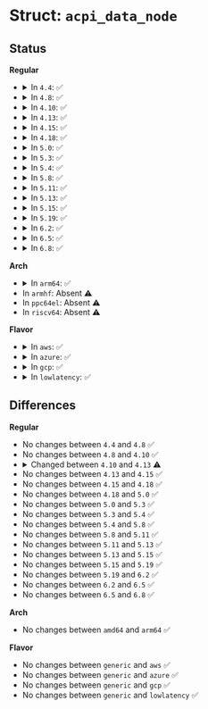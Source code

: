 # Struct: <code>acpi_data_node</code>

## Status
<b>Regular</b>
<ul>
<li>
<details>
<summary>In <code>4.4</code>: ✅</summary>

```c
struct acpi_data_node {
    const char *name;
    acpi_handle handle;
    struct fwnode_handle fwnode;
    struct acpi_device_data data;
    struct list_head sibling;
    struct kobject kobj;
    struct completion kobj_done;
};
```
</details>
</li>
<li>
<details>
<summary>In <code>4.8</code>: ✅</summary>

```c
struct acpi_data_node {
    const char *name;
    acpi_handle handle;
    struct fwnode_handle fwnode;
    struct acpi_device_data data;
    struct list_head sibling;
    struct kobject kobj;
    struct completion kobj_done;
};
```
</details>
</li>
<li>
<details>
<summary>In <code>4.10</code>: ✅</summary>

```c
struct acpi_data_node {
    const char *name;
    acpi_handle handle;
    struct fwnode_handle fwnode;
    struct acpi_device_data data;
    struct list_head sibling;
    struct kobject kobj;
    struct completion kobj_done;
};
```
</details>
</li>
<li>
<details>
<summary>In <code>4.13</code>: ✅</summary>

```c
struct acpi_data_node {
    const char *name;
    acpi_handle handle;
    struct fwnode_handle fwnode;
    struct fwnode_handle *parent;
    struct acpi_device_data data;
    struct list_head sibling;
    struct kobject kobj;
    struct completion kobj_done;
};
```
</details>
</li>
<li>
<details>
<summary>In <code>4.15</code>: ✅</summary>

```c
struct acpi_data_node {
    const char *name;
    acpi_handle handle;
    struct fwnode_handle fwnode;
    struct fwnode_handle *parent;
    struct acpi_device_data data;
    struct list_head sibling;
    struct kobject kobj;
    struct completion kobj_done;
};
```
</details>
</li>
<li>
<details>
<summary>In <code>4.18</code>: ✅</summary>

```c
struct acpi_data_node {
    const char *name;
    acpi_handle handle;
    struct fwnode_handle fwnode;
    struct fwnode_handle *parent;
    struct acpi_device_data data;
    struct list_head sibling;
    struct kobject kobj;
    struct completion kobj_done;
};
```
</details>
</li>
<li>
<details>
<summary>In <code>5.0</code>: ✅</summary>

```c
struct acpi_data_node {
    const char *name;
    acpi_handle handle;
    struct fwnode_handle fwnode;
    struct fwnode_handle *parent;
    struct acpi_device_data data;
    struct list_head sibling;
    struct kobject kobj;
    struct completion kobj_done;
};
```
</details>
</li>
<li>
<details>
<summary>In <code>5.3</code>: ✅</summary>

```c
struct acpi_data_node {
    const char *name;
    acpi_handle handle;
    struct fwnode_handle fwnode;
    struct fwnode_handle *parent;
    struct acpi_device_data data;
    struct list_head sibling;
    struct kobject kobj;
    struct completion kobj_done;
};
```
</details>
</li>
<li>
<details>
<summary>In <code>5.4</code>: ✅</summary>

```c
struct acpi_data_node {
    const char *name;
    acpi_handle handle;
    struct fwnode_handle fwnode;
    struct fwnode_handle *parent;
    struct acpi_device_data data;
    struct list_head sibling;
    struct kobject kobj;
    struct completion kobj_done;
};
```
</details>
</li>
<li>
<details>
<summary>In <code>5.8</code>: ✅</summary>

```c
struct acpi_data_node {
    const char *name;
    acpi_handle handle;
    struct fwnode_handle fwnode;
    struct fwnode_handle *parent;
    struct acpi_device_data data;
    struct list_head sibling;
    struct kobject kobj;
    struct completion kobj_done;
};
```
</details>
</li>
<li>
<details>
<summary>In <code>5.11</code>: ✅</summary>

```c
struct acpi_data_node {
    const char *name;
    acpi_handle handle;
    struct fwnode_handle fwnode;
    struct fwnode_handle *parent;
    struct acpi_device_data data;
    struct list_head sibling;
    struct kobject kobj;
    struct completion kobj_done;
};
```
</details>
</li>
<li>
<details>
<summary>In <code>5.13</code>: ✅</summary>

```c
struct acpi_data_node {
    const char *name;
    acpi_handle handle;
    struct fwnode_handle fwnode;
    struct fwnode_handle *parent;
    struct acpi_device_data data;
    struct list_head sibling;
    struct kobject kobj;
    struct completion kobj_done;
};
```
</details>
</li>
<li>
<details>
<summary>In <code>5.15</code>: ✅</summary>

```c
struct acpi_data_node {
    const char *name;
    acpi_handle handle;
    struct fwnode_handle fwnode;
    struct fwnode_handle *parent;
    struct acpi_device_data data;
    struct list_head sibling;
    struct kobject kobj;
    struct completion kobj_done;
};
```
</details>
</li>
<li>
<details>
<summary>In <code>5.19</code>: ✅</summary>

```c
struct acpi_data_node {
    const char *name;
    acpi_handle handle;
    struct fwnode_handle fwnode;
    struct fwnode_handle *parent;
    struct acpi_device_data data;
    struct list_head sibling;
    struct kobject kobj;
    struct completion kobj_done;
};
```
</details>
</li>
<li>
<details>
<summary>In <code>6.2</code>: ✅</summary>

```c
struct acpi_data_node {
    const char *name;
    acpi_handle handle;
    struct fwnode_handle fwnode;
    struct fwnode_handle *parent;
    struct acpi_device_data data;
    struct list_head sibling;
    struct kobject kobj;
    struct completion kobj_done;
};
```
</details>
</li>
<li>
<details>
<summary>In <code>6.5</code>: ✅</summary>

```c
struct acpi_data_node {
    const char *name;
    acpi_handle handle;
    struct fwnode_handle fwnode;
    struct fwnode_handle *parent;
    struct acpi_device_data data;
    struct list_head sibling;
    struct kobject kobj;
    struct completion kobj_done;
};
```
</details>
</li>
<li>
<details>
<summary>In <code>6.8</code>: ✅</summary>

```c
struct acpi_data_node {
    const char *name;
    acpi_handle handle;
    struct fwnode_handle fwnode;
    struct fwnode_handle *parent;
    struct acpi_device_data data;
    struct list_head sibling;
    struct kobject kobj;
    struct completion kobj_done;
};
```
</details>
</li>
</ul>
<b>Arch</b>
<ul>
<li>
<details>
<summary>In <code>arm64</code>: ✅</summary>

```c
struct acpi_data_node {
    const char *name;
    acpi_handle handle;
    struct fwnode_handle fwnode;
    struct fwnode_handle *parent;
    struct acpi_device_data data;
    struct list_head sibling;
    struct kobject kobj;
    struct completion kobj_done;
};
```
</details>
</li>
<li>
In <code>armhf</code>: Absent ⚠️
</li>
<li>
In <code>ppc64el</code>: Absent ⚠️
</li>
<li>
In <code>riscv64</code>: Absent ⚠️
</li>
</ul>
<b>Flavor</b>
<ul>
<li>
<details>
<summary>In <code>aws</code>: ✅</summary>

```c
struct acpi_data_node {
    const char *name;
    acpi_handle handle;
    struct fwnode_handle fwnode;
    struct fwnode_handle *parent;
    struct acpi_device_data data;
    struct list_head sibling;
    struct kobject kobj;
    struct completion kobj_done;
};
```
</details>
</li>
<li>
<details>
<summary>In <code>azure</code>: ✅</summary>

```c
struct acpi_data_node {
    const char *name;
    acpi_handle handle;
    struct fwnode_handle fwnode;
    struct fwnode_handle *parent;
    struct acpi_device_data data;
    struct list_head sibling;
    struct kobject kobj;
    struct completion kobj_done;
};
```
</details>
</li>
<li>
<details>
<summary>In <code>gcp</code>: ✅</summary>

```c
struct acpi_data_node {
    const char *name;
    acpi_handle handle;
    struct fwnode_handle fwnode;
    struct fwnode_handle *parent;
    struct acpi_device_data data;
    struct list_head sibling;
    struct kobject kobj;
    struct completion kobj_done;
};
```
</details>
</li>
<li>
<details>
<summary>In <code>lowlatency</code>: ✅</summary>

```c
struct acpi_data_node {
    const char *name;
    acpi_handle handle;
    struct fwnode_handle fwnode;
    struct fwnode_handle *parent;
    struct acpi_device_data data;
    struct list_head sibling;
    struct kobject kobj;
    struct completion kobj_done;
};
```
</details>
</li>
</ul>

## Differences
<b>Regular</b>
<ul>
<li>
No changes between <code>4.4</code> and <code>4.8</code> ✅
</li>
<li>
No changes between <code>4.8</code> and <code>4.10</code> ✅
</li>
<li>
<details>
<summary>Changed between <code>4.10</code> and <code>4.13</code> ⚠️</summary>
<ul>
<li>
<b>Field added. </b>
<code>struct fwnode_handle *parent</code>
</li>
</ul>
</details>
</li>
<li>
No changes between <code>4.13</code> and <code>4.15</code> ✅
</li>
<li>
No changes between <code>4.15</code> and <code>4.18</code> ✅
</li>
<li>
No changes between <code>4.18</code> and <code>5.0</code> ✅
</li>
<li>
No changes between <code>5.0</code> and <code>5.3</code> ✅
</li>
<li>
No changes between <code>5.3</code> and <code>5.4</code> ✅
</li>
<li>
No changes between <code>5.4</code> and <code>5.8</code> ✅
</li>
<li>
No changes between <code>5.8</code> and <code>5.11</code> ✅
</li>
<li>
No changes between <code>5.11</code> and <code>5.13</code> ✅
</li>
<li>
No changes between <code>5.13</code> and <code>5.15</code> ✅
</li>
<li>
No changes between <code>5.15</code> and <code>5.19</code> ✅
</li>
<li>
No changes between <code>5.19</code> and <code>6.2</code> ✅
</li>
<li>
No changes between <code>6.2</code> and <code>6.5</code> ✅
</li>
<li>
No changes between <code>6.5</code> and <code>6.8</code> ✅
</li>
</ul>
<b>Arch</b>
<ul>
<li>
No changes between <code>amd64</code> and <code>arm64</code> ✅
</li>
</ul>
<b>Flavor</b>
<ul>
<li>
No changes between <code>generic</code> and <code>aws</code> ✅
</li>
<li>
No changes between <code>generic</code> and <code>azure</code> ✅
</li>
<li>
No changes between <code>generic</code> and <code>gcp</code> ✅
</li>
<li>
No changes between <code>generic</code> and <code>lowlatency</code> ✅
</li>
</ul>
